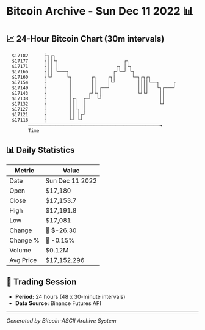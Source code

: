 # Bitcoin Archive - Sun Dec 11 2022 📊

## 📈 24-Hour Bitcoin Chart (30m intervals)

```
  $17182      ┼┐┌┐                                             
  $17177      ┤││└┐                        ┌┐                  
  $17171      ┤││ │                     ┌┐ │└┐                 
  $17166      ┤││ └───┐                ┌┘└─┘ └┐                
  $17160      ┤└┘     └┐       ┌┐    ┌┐│      └─┐┌┐┌┐          
  $17154      ┤        │       ││    │└┘        ││││└──┐     ┌ 
  $17149      ┤        │       ││ ┌──┘          ││││   └┐┌───┘ 
  $17143      ┤        │      ┌┘└┐│             └┘└┘    ││     
  $17138      ┤        │┌┐  ┌─┘  └┘                     ││     
  $17132      ┤        │││  │                           └┘     
  $17127      ┤        ││└┐ │                                  
  $17121      ┤        ││ │┌┘                                  
  $17116      ┤        └┘ └┘                                   
        ────────────────────────────────────────────────→
        Time
```

## 📊 Daily Statistics

| Metric | Value |
|--------|-------|
| Date | Sun Dec 11 2022 |
| Open | $17,180 |
| Close | $17,153.7 |
| High | $17,191.8 |
| Low | $17,081 |
| Change | 🔴 $-26.30 |
| Change % | 🔴 -0.15% |
| Volume | $0.12M |
| Avg Price | $17,152.296 |

## 📅 Trading Session

- **Period:** 24 hours (48 x 30-minute intervals)
- **Data Source:** Binance Futures API

---
*Generated by Bitcoin-ASCII Archive System*

